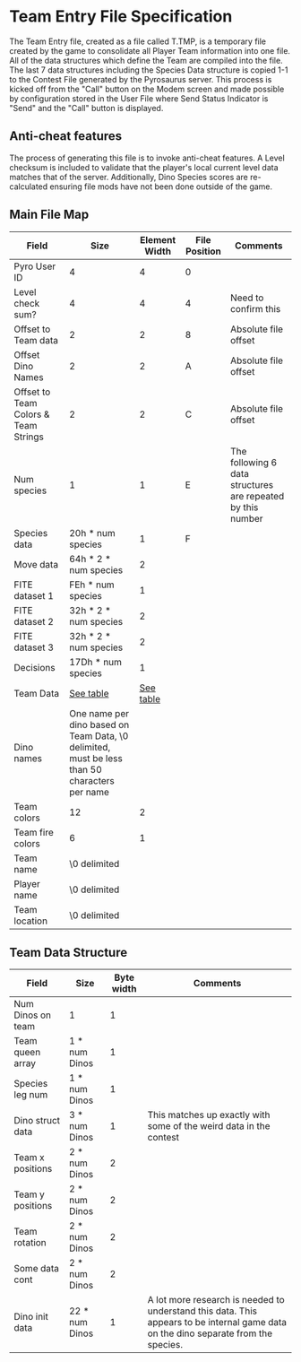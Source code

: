 # Team Entry File Specification

The Team Entry file, created as a file called T.TMP, is a temporary file created by the game to consolidate all Player Team information into one file. 
All of the data structures which define the Team are compiled into the file. The last 7 data structures including the Species Data structure is copied 1-1 to the Contest File generated by the Pyrosaurus server.
This process is kicked off from the "Call" button on the Modem screen and made possible by configuration stored in the User File where Send Status Indicator is "Send" and the "Call" button is displayed.

## Anti-cheat features
The process of generating this file is to invoke anti-cheat features.
A Level checksum is included to validate that the player's local current level data matches that of the server. 
Additionally, Dino Species scores are re-calculated ensuring file mods have not been done outside of the game.

## Main File Map
Field|Size|Element Width|File Position|Comments
---|---|---|---|---
Pyro User ID|4|4|0| ||
Level check sum?|4|4|4|Need to confirm this||
Offset to Team data|2|2|8|Absolute file offset||
Offset Dino Names|2|2|A|Absolute file offset ||
Offset to Team Colors & Team Strings|2|2|C|Absolute file offset||
Num species|1|1|E|The following 6 data structures are repeated by this number||
Species data|20h * num species|1|F| ||
Move data|64h * 2 * num species|2| | ||
FITE dataset 1|FEh * num species|1| | ||
FITE dataset 2|32h * 2 * num species|2| | ||
FITE dataset 3|32h * 2 * num species|2| | ||
Decisions|17Dh * num species|1| | ||
Team Data|[See table](https://github.com/algae-disco/pyrosaurus-server/blob/main/Documentation/Team-Entry-File-Spec.md#team-data-structure)|[See table](https://github.com/algae-disco/pyrosaurus-server/blob/main/Documentation/Team-Entry-File-Spec.md#team-data-structure)| | ||
Dino names|One name per dino based on Team Data, \0 delimited, must be less than 50 characters per name| | | ||
Team colors|12|2| | ||
Team fire colors|6|1| | ||
Team name|\0 delimited| | | ||
Player name|\0 delimited| | | ||
Team location|\0 delimited| | | ||

## Team Data Structure 
Field|Size|Byte width|Comments
---|---|---|---
Num Dinos on team|1|1| ||
Team queen array|1 * num Dinos|1| ||
Species leg num|1 * num Dinos|1| ||
Dino struct data|3 * num Dinos|1|This matches up exactly with some of the weird data in the contest||
Team x positions|2 * num Dinos|2| ||
Team y positions|2 * num Dinos|2| ||
Team rotation|2 * num Dinos|2| ||
Some data cont|2 * num Dinos|2| ||
Dino init data|22 * num Dinos|1|A lot more research is needed to understand this data. This appears to be internal game data on the dino separate from the species.||
